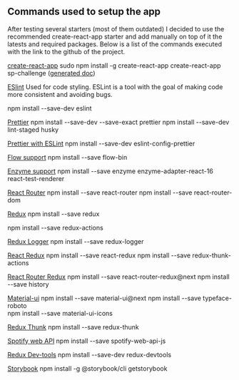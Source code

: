 ## Commands used to setup the app

After testing several starters (most of them outdated)  I decided to use the recommended create-react-app starter and add manually on top of it the latests and required packages. Below is a list of the commands executed with the link to the github of the project.

[create-react-app](https://github.com/facebookincubator/create-react-app/blob/master/packages/react-scripts/template/README.md)
sudo npm install -g create-react-app
create-react-app sp-challenge ([generated doc](/docs/CREATE_REACT_APP.md)) 

[ESlint](https://eslint.org/docs/user-guide/getting-started) Used for code styling. ESLint is a tool with the goal of making code more consistent and avoiding bugs. 

npm install --save-dev eslint

[Prettier](https://prettier.io/docs/en/install.html)
npm install --save-dev --save-exact prettier
npm install --save-dev lint-staged husky 

[Prettier with ESLint](https://prettier.io/docs/en/eslint.html)
npm install --save-dev eslint-config-prettier

[Flow support](https://github.com/flowtype/flow-bin)
npm install --save flow-bin

[Enzyme support](https://github.com/airbnb/enzyme)
npm install --save enzyme enzyme-adapter-react-16 react-test-renderer

[React Router](https://github.com/ReactTraining/react-router/tree/master/packages/react-router)
npm install --save react-router
npm install --save react-router-dom

[Redux](https://github.com/reactjs/redux)
npm install --save redux

npm install --save redux-actions

[Redux Logger](https://github.com/evgenyrodionov/redux-logger)
npm install --save redux-logger

[React Redux](https://github.com/reactjs/react-redux)
npm install --save react-redux
npm install --save redux-thunk-actions

[React Router Redux](https://github.com/ReactTraining/react-router/tree/master/packages/react-router-redux)
npm install --save react-router-redux@next
npm install --save history

[Material-ui](https://material-ui-next.com/getting-started/installation/)
npm install --save material-ui@next
npm install --save typeface-roboto   
npm install --save material-ui-icons

[Redux Thunk](https://github.com/gaearon/redux-thunk)
npm install --save redux-thunk

[Spotify web API](https://github.com/JMPerez/spotify-web-api-js)
npm install --save spotify-web-api-js


[Redux Dev-tools](https://github.com/gaearon/redux-devtools)
npm install --save-dev redux-devtools

[Storybook](https://github.com/storybooks/storybook)
npm install -g @storybook/cli
getstorybook


